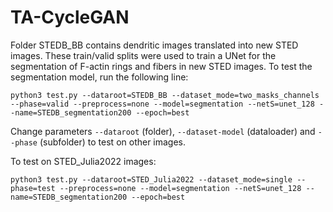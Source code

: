 # TA-CycleGAN

Folder STEDB_BB contains dendritic images translated into new STED images. These train/valid splits were used to train a UNet for the segmentation of F-actin rings and fibers in new STED images. To test the segmentation model, run the following line:

```
python3 test.py --dataroot=STEDB_BB --dataset_mode=two_masks_channels --phase=valid --preprocess=none --model=segmentation --netS=unet_128 --name=STEDB_segmentation200 --epoch=best
```

Change parameters ```--dataroot``` (folder), ```--dataset-model``` (dataloader) and ```--phase``` (subfolder) to test on other images.

To test on STED_Julia2022 images:

```
python3 test.py --dataroot=STED_Julia2022 --dataset_mode=single --phase=test --preprocess=none --model=segmentation --netS=unet_128 --name=STEDB_segmentation200 --epoch=best
```
